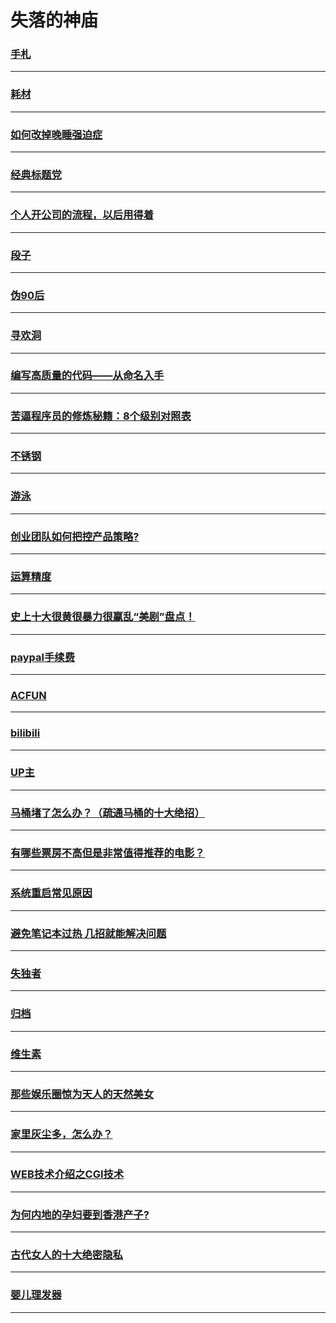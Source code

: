 失落的神庙
==========

### [手札](note)

---

### [耗材](consumable)

---

### [如何改掉晚睡强迫症](sleep)

---

### [经典标题党](starfer)

---

### [个人开公司的流程，以后用得着](company)

---

### [段子](joke)

---

### [伪90后](fake90)

---

### [寻欢洞](gloryhole)

---

### [编写高质量的代码——从命名入手](variablename)

---

### [苦逼程序员的修炼秘籍：8个级别对照表 ](coderlevel)

---

### [不锈钢](stainlesssteel)

---

### [游泳](swim)

---

### [创业团队如何把控产品策略?](product)

---

### [运算精度](precision)

---

### [史上十大很黄很暴力很赢乱“美剧”盘点！](american-drama)

---

### [paypal手续费](paypal)

---

### [ACFUN](acfun)

---

### [bilibili](bilibili)

---

### [UP主](up)

---

### [马桶堵了怎么办？（疏通马桶的十大绝招）](flush-toilet)

---

### [有哪些票房不高但是非常值得推荐的电影？](movie)

---

### [系统重启常见原因](reboot-reason)

---

### [避免笔记本过热 几招就能解决问题](cold-notebook)

---

### [失独者](lose-the-only)

---

### [归档](file-away)

---

### [维生素](vitamin)

---

### [那些娱乐圈惊为天人的天然美女](beautiful-girl)

---

### [家里灰尘多，怎么办？](reduce-dust)

---

### [WEB技术介绍之CGI技术](cgi)

---

### [为何内地的孕妇要到香港产子?](bear-in-hk)

---

### [古代女人的十大绝密隐私](ancient-chinese-women)

---

### [婴儿理发器](baby-barber)

---
